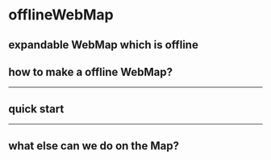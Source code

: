 # offlineWebMap
expandable WebMap which is offline
---
## how to make a offline WebMap?
---
## quick start
---
## what else can we do on the Map?